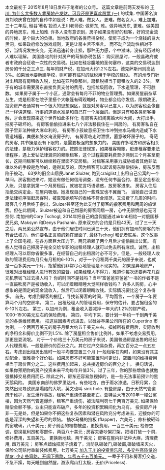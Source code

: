 本文最初于 2015年8月18日发布于笔者的公众号。
这篇文章是前两天发布的 [王川: 为什么大多数人靠房地产发财，可我还是更喜欢股票 (一)](https://chuan.us/archives/<https:/chuan.us/archives/635>) 的续集.
中国著名演员刘晓庆曾在她的自传中如是说：做人难。做女人，更难。做名女人，难上加难。
三十二年后, 硅谷’著名’投资人王川老师说:
做房东, 难。做异地房东, 更难。做美国的异地房东，难上加难.
许多人没有意识到，房子如果没有好的租客，好的现金流的时候，是个巨大的负担。当地政府的各类苛捐杂税，使房子成为一个烧钱的巨大黑洞。如果政府修改游戏规则，更是让房主苦不堪言。
而不动产流动性相对不好，当情况发生突变，无法迅速转身止损，那种无力感，个中滋味，没有经历过的人难以理解。
美国各地的针对房产的苛捐杂税包括：
购买房屋时，一般县政府或者市政府会征收一次性的交易税。比如在硅谷腹地的圣何塞市，这类的交易税达到房价的千分之三点三.
每年的财产税，在加州大约1.2%左右。德克萨斯州则高达3%。如果当地要新建学校，则可能有临时的赋税用于学校的建设。
有的州专门针对出租房有房租收入税，比如在亚利桑那州，房租税相当于房租收入的2-3%。
至于有的城市需要房东直接负责支付的费用，包括垃圾回收，下水道管理，不可胜数。
如果房子属于一个小区，通常会有每月不菲的物业管理费。如果房屋前杂草丛生，或是租客在院子里搭个大帐篷有碍观瞻时，物业都会给你发信，限期改正。
投资房产者通常有一个很大的思想误区，就是对房客以己度人，以为房客也会像自己一样讲道理，行事的道德水准是和自己在一个层面的。但是只有和各类房客接触，才会发现原来这个世界如此多样化:
有房客夫妇闹离婚大吵大闹，大打出手，把房子砸坏的。
有房客偷偷拉进来七八个非法移民住在一间房的。
有房客私自在房子里非法种植大麻牟利的。
有房客小孩故意把卫生巾冲到抽水马桶内造成下水管道堵塞，粪便和脏水淹没房子的。
有房客临走时泄愤，蓄意破坏房子的。
奇葩的房客, 其节操是没有下限的，是需要极强的想象力的。
美国许多地方和房客相关的法律，是极力保护租客权力的。按照法律规定，如果租客赖账，赶走租客要走法律程序，遇上爱钻法律漏洞的赖账租客，这个过程需要耗费至少两到三个月甚至更长，这期间租客可以继续赖在里面不交房租。
对租客采用暴力威胁或者其他非法律以外的手段是危险的，适得其反的，因为租客可以起诉房东赔偿损失，房东反而陷于被动。
63岁的旧金山居民Janet Sluizer, 跑到craiglist上出租自己公寓的一个单间。房客搬进来时，她没有做任何信用调查，没有任何书面合约，甚至定金都没入账，只是拿到第一个月房租后，就被花言巧语诱惑，放房客进来。
房客入住后拒绝交纳定金，在屋内吸烟，她发现自己的一些珠宝也不翼而飞。
当她自己试图走法律程序驱赶房客时，被告知她填写的表格不符合规范，又浪费了几周的时间。房客几个月后终于搬出，Sluizer甚至还为此支付了房客的搬家费用和两周的旅馆费。但在此期间，Sluizer被迫和自己憎恶的房客同居一房，心中无限愤怒也无可奈何.
南加州的Cory Tschogl, 2014年把自己的度假屋通过airbnb租给一对俄国移民兄弟, Maksym 和Denys Pashanin. 原来双方的合约是只租43天，过了三十天之后，两兄弟公然宣布，由于他们居住时间已满三十天，他们拥有加州的房客的所有合法权力，他们要名正言顺的赖在里面了.
最终Tschogl 和记者联系，这个故事上了全国电视，在各方面巨大压力下，两兄弟赖了两个月后才偷偷搬出公寓。
有些人觉得自己把房子完全交给专职的出租经理人就可以免去所有麻烦。诚然，出租经理人可以帮你省很多事，在经营自己的出租房时必不可少。但是，一般经理人收取的管理费用每月只有月租的6-10%，对于一个月租两千美元的房子来说，也就是一百多美元一个月，指望他们非常尽心地管理是不现实的。
如果是异地房产，很难对出租经理人进行有效的监督。如果经理人不得力，难道你每次还要再花几百元机票钱飞过去换人吗？
你的时间不是钱吗？当年’富爸爸穷爸爸’一书的作者不是一直鼓吹房产是被动收入，可以闭着眼睛睡大觉照样收钱吗？
许多人购房，心中想象的是固定的现金流收入，然后可以闭着眼睛收钱。实际情况要比这个复杂得多。
首先，考虑到房客的搬迁，寻找新房客的时间，平均而言，一个房子一年要算两个月的空房率。
第二，出租经理人的管理费用，保守的估计，要占据租金的6-10%左右。
第三，以加州为例，租金收入要减掉一年大约1.2%的财产税，1000-1500美元左右的保险费用。
第四，平均下来，要计划一年约一千到两千美元的各类维修费用。
把这些因素考虑进去，以硅谷苹果公司所在的 Cupertino 市为例，一个两百万美元的房子月租大约五千美元左右，扣掉所有费用后，实际收到的净租金和房价比例不到1.5%.
除了房屋租金售价比例外，如果不考虑交易费用，那更是耍流氓。
对于一个价格三十万美元的房子来说，美国普通房屋出售的经纪人代理费用，一般是房价的百分之六。其它过户交易杂费，再加百分之一点五左右。考虑到出租房出售时一般平均要空置三个月 (一般租客在内时，如果没有其主动配合，很难卖个好价钱。如果房市不好可能空置时间更长)，空置间的维持费用相当于房价百分之二。这些费用加起来，总共接近房价的百分之十。
换句话说，如果你预期你的房产投资未来平均每年升值3%，过了三年，你的那些增值也就勉强抵掉交易费用而已.
除此之外，房东还容易忽视掉的，是一些无法事前预计的黑天鹅风险。
美国东南部的佛罗里达州，有些地方，由于雨水渗透，日积月累，会突然出现导致房屋塌陷的大坑，英文也叫 sink hole.
有些房屋，由于天然气管道疏于维护，发生爆炸事故，租客严重烧伤甚至死亡。亚特兰大市2010年一幢公寓楼，因为天然气管道爆炸，租客严重烧伤，被法院判罚七千两百万美元. 如果保险赔偿金额不够，业主只能宣布破产，多年的投资积累瞬间化为乌有。
投资房产并非一无是处，但是如果你不把这些复杂因素和潜在风险充分考虑进去，迎接你的可能是深深的失望和无尽的烦恼。
抽水马桶的挡板 (flapper)，六美元；
修补被砸碎的窗玻璃，八十美元 ;
房子前面的植物被盗，更换费用，一百三十美元;
检修空调，更换氟利昂和零部件，两百八十美元 ;
房客夫妻吵架打架，把墙打破一个洞，修补费用，五百美元。
更换新地毯，两千美元；
房客在屋内非法种大麻，清理费用, 四万美元；
房客点蜡烛把房子烧着了，消防队砸破门,砸破窗,砸破墙来灭火，保险公司赔付重新装修费用，七万美元
[加入王川的投资俱乐部，多交些高质量的朋友, 少走些弯路，开阔下思路，年费五千五百美元。](https://chuan.us/archives/<http:/chuan.us/club>)
一辈子不用和房客打交道，不急不躁，每天睡到自然醒，游泳爬山打太极，无价(Priceless).
